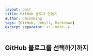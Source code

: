 ```yaml
---
layout: post
title: GitHub 블로그 만들기
author: dasomming
tags: [GitHub, Jekyll, Markdown]
excerpt_separator: <!--more-->
---
```


## GitHub 블로그를 선택하기까지